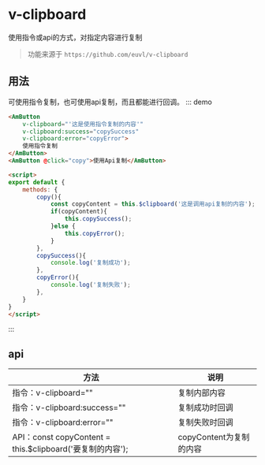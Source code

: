 # v-clipboard
使用指令或api的方式，对指定内容进行复制

> 功能来源于 `https://github.com/euvl/v-clipboard`

## 用法
可使用指令复制，也可使用api复制，而且都能进行回调。
::: demo
``` html
<AmButton
    v-clipboard="'这是使用指令复制的内容'"
    v-clipboard:success="copySuccess"
    v-clipboard:error="copyError">
    使用指令复制
</AmButton>
<AmButton @click="copy">使用Api复制</AmButton>

<script>
export default {
    methods: {
        copy(){
            const copyContent = this.$clipboard('这是调用api复制的内容');
            if(copyContent){
                this.copySuccess();
            }else {
                this.copyError();
            }
        },
        copySuccess(){
            console.log('复制成功');
        },
        copyError(){
            console.log('复制失败');
        },
    }
}
</script>
```
:::

## api
| 方法              | 说明 |
|------------------|-------------|
|指令：v-clipboard=""| 复制内部内容 |
| 指令：v-clipboard:success=""| 复制成功时回调 |
| 指令：v-clipboard:error=""| 复制失败时回调 |
| API：const copyContent = this.$clipboard('要复制的内容'); | copyContent为复制的内容|
